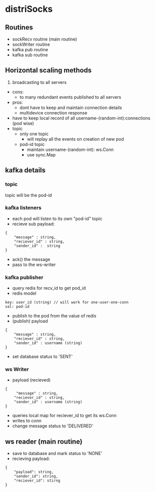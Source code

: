 # distriSocks


## Routines
- sockRecv routine (main routine)
- sockWriter routine
- kafka pub routine
- kafka sub routine

## Horizontal scaling methods
1. broadcasting to all servers
- cons:
    - to many redundant events published to all servers 
- pros:
    - dont have to keep and maintain connection details
    - multidevice connection response
- have to keep local record of all username-(random-int):connections (pod wise)
- topic
    -   only one topic
        - will replay all the events on creation of new pod
    - pod-id topic 
        - maintain username-(random-int): ws.Conn
        - use sync.Map


## kafka details
### topic
topic will be the pod-id

### kafka listeners
- each pod will listen to its own "pod-id" topic
- recieve sub payload:
```
{
    "message" : string,
    "reciever_id" : string,
    "sender_id" :  string
}
```
- ack() the message
- pass to the ws-writer

### kafka publisher
- query redis for recv_id to get pod_id
- redis model

```
key: user_id (string) // will work for one-user-one-conn
val: pod-id
```

- publish to the pod from the value of redis
- (publish) payload
```
{
    "message" : string,
    "reciever_id" : string,
    "sender_id" : username (string)
}
```
- set database status to 'SENT'

### ws Writer
- payload (recieved)
```
{
     "message" : string,
    "reciever_id" : string,
    "sender_id" : username (string)
}
```
- queries local map for reciever_id to get its ws.Conn
- writes to conn
- change message status to 'DELIVERED'

## ws reader (main routine)
- save to database and mark status to 'NONE'
- recieving payload:
```
{
    "payload": string,
    "sender_id": string,
    "reciever_id": stirng
}
```
